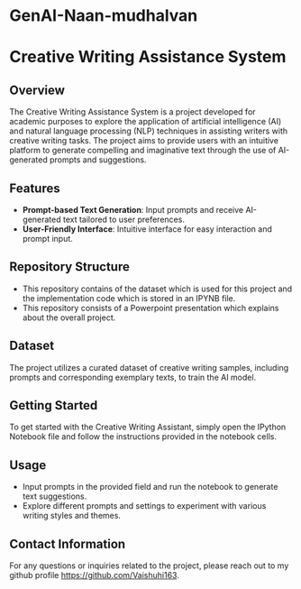 # GenAI-Naan-mudhalvan
# Creative Writing Assistance System

## Overview

The Creative Writing Assistance System is a project developed for academic purposes to explore the application of artificial intelligence (AI) and natural language processing (NLP) techniques in assisting writers with creative writing tasks. The project aims to provide users with an intuitive platform to generate compelling and imaginative text through the use of AI-generated prompts and suggestions.

## Features

- **Prompt-based Text Generation**: Input prompts and receive AI-generated text tailored to user preferences.
- **User-Friendly Interface**: Intuitive interface for easy interaction and prompt input.
  
## Repository Structure

- This repository contains of the dataset which is used for this project and the implementation code which is stored in an IPYNB file.
- This repository consists of a Powerpoint presentation which explains about the overall project.

## Dataset

The project utilizes a curated dataset of creative writing samples, including prompts and corresponding exemplary texts, to train the AI model.

## Getting Started

To get started with the Creative Writing Assistant, simply open the IPython Notebook file and follow the instructions provided in the notebook cells.

## Usage

- Input prompts in the provided field and run the notebook to generate text suggestions.
- Explore different prompts and settings to experiment with various writing styles and themes.

## Contact Information

For any questions or inquiries related to the project, please reach out to my github profile https://github.com/Vaishuhi163.
